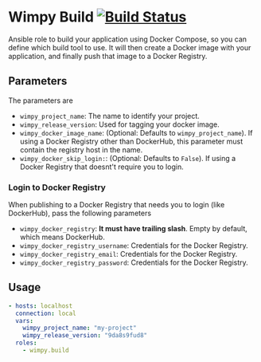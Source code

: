 # Wimpy Build [![Build Status](https://travis-ci.org/wimpy/wimpy.build.svg?branch=master)](https://travis-ci.org/wimpy/wimpy.build)
Ansible role to build your application using Docker Compose, so you can define which build tool to use.
It will then create a Docker image with your application, and finally push that image to a Docker Registry.

## Parameters
The parameters are

  - `wimpy_project_name`: The name to identify your project.
  - `wimpy_release_version`: Used for tagging your docker image.
  - `wimpy_docker_image_name`: (Optional: Defaults to `wimpy_project_name`). If using a Docker Registry other than DockerHub, this parameter must contain the registry host in the name.
  - `wimpy_docker_skip_login:`: (Optional: Defaults to `False`). If using a Docker Registry that doesnt't require you to login.

### Login to Docker Registry
When publishing to a Docker Registry that needs you to login (like DockerHub), pass the following parameters

  - `wimpy_docker_registry`: **It must have trailing slash**. Empty by default, which means DockerHub.
  - `wimpy_docker_registry_username`: Credentials for the Docker Registry.
  - `wimpy_docker_registry_email`: Credentials for the Docker Registry.
  - `wimpy_docker_registry_password`: Credentials for the Docker Registry.

## Usage

```yaml
- hosts: localhost
  connection: local
  vars:
    wimpy_project_name: "my-project"
    wimpy_release_version: "9da8s9fud8"
  roles:
    - wimpy.build

```

